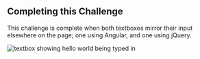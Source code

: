 <section class="module-section" name="Completing this Challenge">&nbsp;</section>

## Completing this Challenge

This challenge is complete when both textboxes mirror their input elsewhere on the page; one using Angular, and one using jQuery.

![textbox showing hello world being typed in](https://ce1cd149051ddc9481b6-f8e9da132f3f4dcd72ee74f6806d20f5.ssl.cf2.rackcdn.com/immersive/data-binding-challenge.png)


